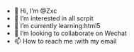 - 👋 Hi, I’m @Zxc
- 👀 I’m interested in all scrpit
- 🌱 I’m currently learning:html5
- 💞️ I’m looking to collaborate on Wechat
- 📫 How to reach me :with my email

<!---
stamod/stamod is a ✨ special ✨ repository because its `README.md` (this file) appears on your GitHub profile.
You can click the Preview link to take a look at your changes.
--->
